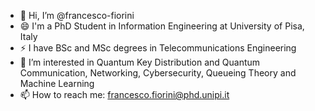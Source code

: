 - 👋 Hi, I’m @francesco-fiorini
- 😄 I'm a PhD Student in Information Engineering at University of Pisa, Italy
- ⚡ I have BSc and MSc degrees in Telecommunications Engineering
- 👀 I’m interested in Quantum Key Distribution and Quantum Communication, Networking, Cybersecurity, Queueing Theory and Machine Learning
- 📫 How to reach me: francesco.fiorini@phd.unipi.it


<!---
francesco-fiorini/francesco-fiorini is a ✨ special ✨ repository because its `README.md` (this file) appears on your GitHub profile.
You can click the Preview link to take a look at your changes.
--->
